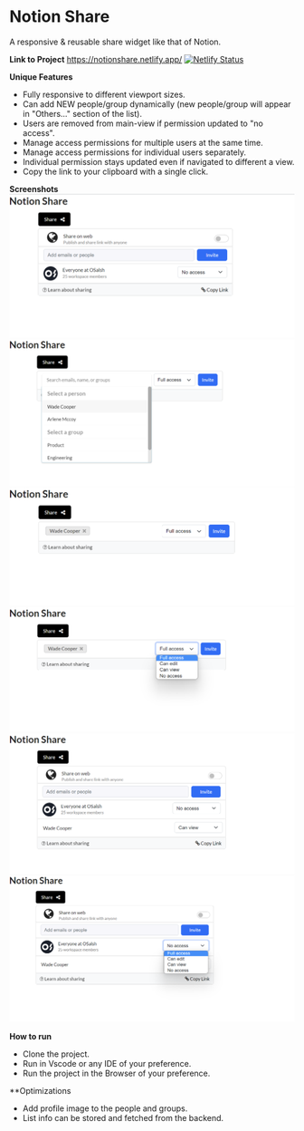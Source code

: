 # Notion Share
A responsive & reusable share widget like that of Notion. 

**Link to Project**  https://notionshare.netlify.app/
[![Netlify Status](https://api.netlify.com/api/v1/badges/d45cca2d-36cf-495a-9740-961b81f352d1/deploy-status)](https://app.netlify.com/sites/notionshare/deploys)


**Unique Features** 
- Fully responsive to different viewport sizes.
- Can add NEW people/group dynamically (new people/group will appear in "Others..." section of the list).
- Users are removed from main-view if permission updated to "no access".
- Manage access permissions for multiple users at the same time.
- Manage access permissions for individual users separately.
- Individual permission stays updated even if navigated to different a view.
- Copy the link to your clipboard with a single click.


**Screenshots**
![alt tag](./assets/img/page2.png)
![alt tag](./assets/img/page4.png)
![alt tag](./assets/img/page5.png)
![alt tag](./assets/img/page6.png)
![alt tag](./assets/img/page7.png)
![alt tag](./assets/img/page8.png)



**How to run**
- Clone the project.
- Run in Vscode or any IDE of your preference.
- Run the project in the Browser of your preference.


**Optimizations
- Add profile image to the people and groups.
- List info can be stored and fetched from the backend. 


